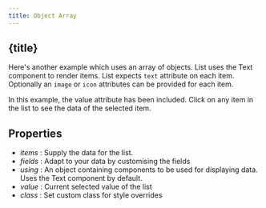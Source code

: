 ```yaml
---
title: Object Array
---
```


## {title}

Here's another example which uses an array of objects. List uses the Text component to render items.
List expects `text` attribute on each item. Optionally an `image` or `icon` attributes can be provided
for each item.

In this example, the value attribute has been included. Click on any item in the list to see the data
of the selected item.

## Properties

- _items_ : Supply the data for the list.
- _fields_ : Adapt to your data by customising the fields
- _using_ : An object containing components to be used for displaying data. Uses the Text component by default.
- _value_ : Current selected value of the list
- _class_ : Set custom class for style overrides
